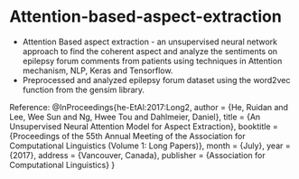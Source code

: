 # Attention-based-aspect-extraction
- Attention Based aspect extraction - an unsupervised neural network approach to find the coherent aspect and
analyze the sentiments on epilepsy forum comments from patients using techniques in Attention mechanism, NLP, Keras and
Tensorflow.
- Preprocessed and analyzed epilepsy forum dataset using the word2vec function from the gensim library.



Reference:
@InProceedings{he-EtAl:2017:Long2,
  author    = {He, Ruidan  and  Lee, Wee Sun  and  Ng, Hwee Tou  and  Dahlmeier, Daniel},
  title     = {An Unsupervised Neural Attention Model for Aspect Extraction},
  booktitle = {Proceedings of the 55th Annual Meeting of the Association for Computational Linguistics (Volume 1: Long Papers)},
  month     = {July},
  year      = {2017},
  address   = {Vancouver, Canada},
  publisher = {Association for Computational Linguistics}
}
